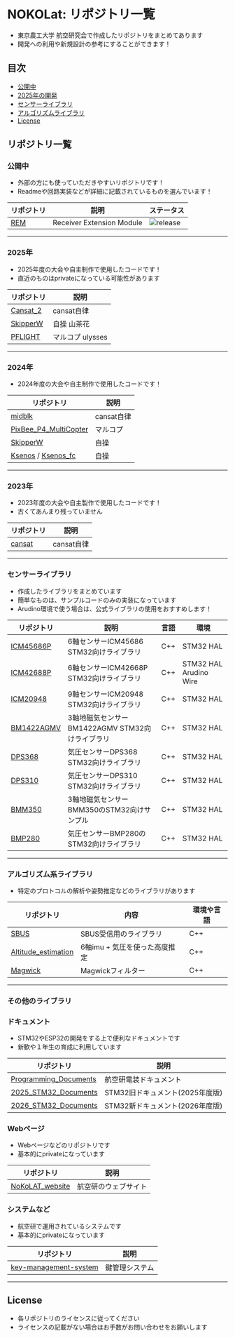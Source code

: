 # NOKOLat: リポジトリ一覧

- 東京農工大学 航空研究会で作成したリポジトリをまとめてあります
- 開発への利用や新規設計の参考にすることができます！

## 目次

- [公開中](#公開中)
- [2025年の開発](#2025年)
- [センサーライブラリ](#センサーライブラリ)
- [アルゴリズムライブラリ](#アルゴリズムライブラリ)
- [License](#license)



## リポジトリ一覧

### 公開中

- 外部の方にも使っていただきやすいリポジトリです！
- Readmeや回路実装などが詳細に記載されているものを選んでいます！

| リポジトリ | 説明 | ステータス |
|-------|---|---|
| [REM](https://github.com/NOKOLat/REM) | Receiver Extension Module | ![release](https://img.shields.io/github/v/release/NOKOLat/REM) |

---

### 2025年

- 2025年度の大会や自主制作で使用したコードです！
- 直近のものはprivateになっている可能性があります

| リポジトリ | 説明 |
|---|---|
| [Cansat_2](https://github.com/NOKOLat/2026_Cansat_Tanaka) | cansat自律 | 
| [SkipperW](https://github.com/NOKOLat/2025ziso_SkipperW) | 自操 山茶花 | 
| [PFLIGHT](https://github.com/NOKOLat/PFLIGHT) | マルコプ ulysses | 

---

### 2024年

- 2024年度の大会や自主制作で使用したコードです！

| リポジトリ | 説明 |
|---|---|
| [midblk](https://github.com/NOKOLat/Cansat_Auto_midblk) | cansat自律 | 
| [PixBee_P4_MultiCopter](https://github.com/NOKOLat/PixBee_P4_MultiCopter) | マルコプ | 
| [SkipperW](https://github.com/NOKOLat/2024_ziso_SkipperW) | 自操  | 
| [Ksenos](https://github.com/NOKOLat/ksenos2024) / [Ksenos_fc](https://github.com/NOKOLat/ksenos2024_fc)| 自操 | 

---

### 2023年
- 2023年度の大会や自主製作で使用したコードです！
- 古くてあんまり残っていません

| リポジトリ | 説明 |
|---|---|
| [cansat](https://github.com/NOKOLat/2023-cansat) | cansat自律 | 

---

### センサーライブラリ

- 作成したライブラリをまとめています
- 簡単なものは、サンプルコードのみの実装になっています
- Arudino環境で使う場合は、公式ライブラリの使用をおすすめします！

| リポジトリ | 説明 | 言語 | 環境 |
|---|---|---|---|
| [ICM45686P](https://github.com/NOKOLat/STM32_ICM45686) | 6軸センサーICM45686 STM32向けライブラリ  | C++ |STM32 HAL|
| [ICM42688P](https://github.com/NOKOLat/STM32_ICM42688P) | 6軸センサーICM42668P STM32向けライブラリ | C++ |STM32 HAL Arudino Wire|
| [ICM20948](https://github.com/NOKOLat/ICM20948) |  9軸センサーICM20948 STM32向けライブラリ  | C++ |STM32 HAL|
| [BM1422AGMV](https://github.com/NOKOLat/STM32_BM1422AGMV) |  3軸地磁気センサーBM1422AGMV STM32向けライブラリ  | C++ | STM32 HAL|
| [DPS368](https://github.com/NOKOLat/DPS368) |  気圧センサーDPS368 STM32向けライブラリ  | C++ |STM32 HAL|
| [DPS310](https://github.com/NOKOLat/DPS310) |  気圧センサーDPS310 STM32向けライブラリ  | C++ |STM32 HAL|
| [BMM350](https://github.com/NOKOLat/BMM350) |  3軸地磁気センサーBMM350のSTM32向けサンプル  | C++ |STM32 HAL|
| [BMP280](https://github.com/NOKOLat/BMP280) |  気圧センサーBMP280のSTM32向けライブラリ  | C++ |STM32 HAL|

---

### アルゴリズム系ライブラリ

- 特定のプロトコルの解析や姿勢推定などのライブラリがあります

| リポジトリ | 内容 | 環境や言語 | 
|---|---|---|
| [SBUS](https://github.com/NOKOLat/devtools) | SBUS受信用のライブラリ | C++|
| [Altitude_estimation](https://github.com/NOKOLat/devtools) | 6軸imu + 気圧を使った高度推定 | C++|
| [Magwick](https://github.com/NOKOLat/Madgwick) | Magwickフィルター | C++|

---

### その他のライブラリ


### ドキュメント

- STM32やESP32の開発をする上で便利なドキュメントです
- 新歓や１年生の育成に利用しています

| リポジトリ | 説明 |
|---|---|
| [Programming_Documents](https://github.com/NOKOLat/Programming_Documents) | 航空研電装ドキュメント |
| [2025_STM32_Documents](https://github.com/NOKOLat/2025_STM32_Document) | STM32旧ドキュメント(2025年度版) | 
| [2026_STM32_Documents](https://github.com/NOKOLat/2026_STM32_Document) | STM32新ドキュメント(2026年度版)  | 

### Webページ

- Webページなどのリポジトリです
- 基本的にprivateになっています

| リポジトリ | 説明 |
|---|---|
| [NoKoLAT_website](https://github.com/NOKOLat/NoKoLAT_website) | 航空研のウェブサイト |

### システムなど

- 航空研で運用されているシステムです
- 基本的にprivateになっています

| リポジトリ | 説明 |
|---|---|
| [key-management-system](https://github.com/NOKOLat/key-management-system) | 鍵管理システム |


---

## License

- 各リポジトリのライセンスに従ってください
- ライセンスの記載がない場合はお手数がお問い合わせをお願いします

